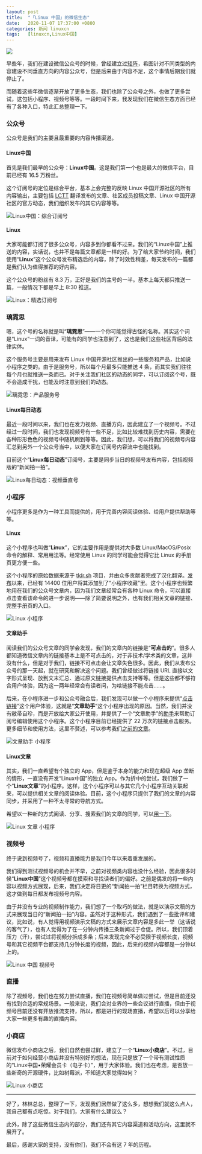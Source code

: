 ```yaml
---
layout: post
title:	"「Linux 中国」的微信生态"
date:	2020-11-07 17:37:00 +0800 
categories:	新闻 linuxcn 
tags:	[linuxcn,Linux中国]
---
```



![](/Asserts/Images//attachment/album/202011/07/173645s2yksy2tpry2ynxi.jpg)


早些年，我们在建设微信公众号的时候，曾经建立过[矩阵](/article-6838-1.html)，希图针对不同类型的内容建设不同垂直方向的内容公众号，但是后来由于内容不足，这个事情后期我们就停止了。


而随着这些年微信逐渐开放了更多生态，我们也除了公众号之外，也做了更多尝试，这包括小程序、视频号等等。一段时间下来，我发现我们在微信生态方面已经有了各种入口，特此汇总整理一下。


### 公众号


公众号是我们的主要且最重要的内容传播渠道。


#### Linux中国


首先是我们最早的公众号：**Linux中国**。这是我们第一个也是最大的微信平台，目前已经有 16.5 万粉丝。


这个订阅号的定位是综合平台，基本上会完整的反映 Linux 中国开源社区的所有内容输出，主要包括 [LCTT](https://linux.cn/lctt/) 翻译发布的文章、社区成员投稿文章、Linux 中国开源社区的官方动态，我们组织发布的其它内容等等。


![Linux中国：综合订阅号](/Asserts/Images//attachment/album/202011/07/161743d5jhjrxrix5mzxxm.jpg)


#### Linux


大家可能都订阅了很多公众号，内容多到你都看不过来。我们的“Linux中国”上推送的内容，实话说，也并不是每篇文章都是一样的好。为了给大家节约时间，我们使用“**Linux**”这个公众号发布精选后的内容，除了时效性稍差，每天发布的一篇都是我们认为值得推荐的好内容。


这个公众号的粉丝有 8.3 万，正好是我们的主号的一半。基本上每天都只推送一篇，一般情况下都是早上 8:30 推送。


![Linux：精选订阅号](/Asserts/Images//attachment/album/202011/07/162235m68dadd3mp88a3j9.jpg)


### 璃霓思


嗯，这个号的名称就是叫“**璃霓思**”——一个你可能觉得古怪的名称。其实这个词是“Linux”一词的音译，可能有的同学也注意到了，这也是我们这些社区背后的法律实体。


这个服务号主要是用来发布 Linux 中国开源社区推出的一些服务和产品，比如说小程序之类的。由于是服务号，所以每个月最多只能推送 4 条，而其实我们往往每个月也就推送一条而已。对于关注我们社区的动态的同学，可以订阅这个号，既不会造成干扰，也能及时注意到我们的动态。


![璃霓思：产品服务号](/Asserts/Images//attachment/album/202011/07/162645u060jmpjfv9mjddn.jpg)


#### Linux每日动态


最近一段时间以来，我们也在发力视频、直播方向，因此建立了一个视频号。不过经过一段时间，我们也发现视频号有一些不足，比如比较难找到历史内容，需要在各种形形色色的视频号中随机刷到等等。因此，我们想，可以将我们的视频号内容汇总到另外一个公众号当中，以便大家在订阅号内容流中也能找到。


目前这个“**Linux每日动态**”订阅号，主要是同步当日的视频号发布内容，包括视频版的“新闻拍一拍”。


![Linux每日动态：视频垂直号](/Asserts/Images//attachment/album/202011/07/163044b2nn018ecn1uzc1c.jpg)


### 小程序


小程序更多是作为一种工具而提供的，用于完善内容阅读体验、给用户提供帮助等等。


#### Linux


这个小程序也叫做“**Linux**”，它的主要作用是提供对大多数 Linux/MacOS/Posix 命令的解释、常用用法等。经常使用 Linux 的同学可能会觉得它比 Linux 的手册页更方便一些。


这个小程序的原始数据来源于 [tldr.sh](https://tldr.sh/) 项目，并由众多贡献者完成了汉化翻译。[发布](/article-10528-1.html)以来，已经有 14400 位用户将其添加到了“小程序收藏”里。这个小程序也频繁地用在我们的公众号文章内，因为我们文章经常会有各种 Linux 命令，可以直接点击查看该命令的进一步说明——除了简要说明之外，也有我们相关文章的链接、完整手册页的入口。


![Linux 小程序](/Asserts/Images//attachment/album/202011/07/163948upynirr505r5hgmr.jpg)


#### 文章助手


阅读我们的公众号文章的同学会发现，我们的文章内的链接是“**可点击的**”。很多人都知道微信文章内的链接基本上是不可点击的，对于非技术/学术类的文章，这并没有什么，但是对于我们，链接不可点击会让文章失色很多。因此，我们从发布公众号的那一天起，就在研究和解决这个问题。我们曾经做过将链接 URL 直接以文字形式呈现、放到文末汇总、通过原文链接提供点击支持等等。但是这些都不够符合用户体验，因为这一两年经常会有读者问，为啥链接不能点击……。


后来，在小程序进一步和公众号融合后，我们发现可以做一个小程序来提供“[点击链接](/article-10838-1.html)”这个用户体验，这就是“**文章助手**”这个小程序出现的原因。当然，我们并没有敝帚自珍，而是开放给大家公开使用，并提供了一个“文章助手”的[助手](/article-10896-1.html)来帮助订阅号编辑使用这个小程序。这个小程序目前已经提供了 22 万次的链接点击服务。更多细节和使用方法，这里不赘述，可以参考我们[之前的文章](/article-11996-1.html)。


![文章助手 小程序](/Asserts/Images//attachment/album/202011/07/165139aypirpnrydknkf8d.jpg)


#### Linux文章


其实，我们一直希望有个独立的 App，但是鉴于本身的能力和现在超级 App 垄断的情形，一直没有开发“Linux中国”的独立 App。作为折中的尝试，我们做了一个“**Linux文章**”的小程序。这样，这个小程序可以与其它几个小程序互动关联起来，可以提供相关文章的阅读体验。目前，这个小程序只提供了我们的文章的内容同步，并采用了一种不太寻常的导航方式。


希望以一种新的方式阅读、分享、搜索我们的文章的同学，可以[用一下](/article-10760-1.html)。


![Linux 文章 小程序](/Asserts/Images//attachment/album/202011/07/165830zy4accywywlq5aye.jpg)


### 视频号


终于说到视频号了，视频和直播能力是我们今年以来着重发展的。


我们得到测试视频号的机会并不早，之前对视频类内容也没什么经验，因此很多时候“**Linux中国**”这个视频号都在摸索和寻找读者们的偏好。之前是偶发的将一些内容以视频方式展现，后来，我们决定将日更的“新闻拍一拍”栏目转换为视频方式，这才做到每日都发布视频号内容。


由于并没有专业的视频制作能力，我们想了一个取巧的做法，就是以演示文稿的方式来展现当日的“新闻拍一拍”内容。虽然对于这种形式，我们遇到了一些批评和建议，比如说，有人觉得用视频演示文稿的方式来展示文章内容是多此一举（这话说的客气了），也有人觉得为了在一分钟内传播三条新闻过于仓促。所以，我们顶着压力（汗），尝试过将视频分拆成多条；后来发现完全不必受限于视频长度，视频号和其它视频平台都支持几分钟长度的视频，因此，后来的视频内容都是一分钟以上的。


![Linux 中国 视频号](/Asserts/Images//attachment/album/202011/07/171043o2p6jig5cjqnn5aj.jpeg)


### 直播


除了视频号，我们也在努力尝试直播，我们在视频号简单做过尝试，但是目前还没有找到合适的常规场景。一般来说，我们会对业界的一些会议进行直播，但由于视频号目前还没有开放推流支持，所以，都是进行的现场直播，希望以后可以分享给大家一些更多有趣的直播内容。


### 小商店


微信发布小商店之后，我们自然也尝过鲜，建立了一个“**Linux小商店**”。不过，目前对于如何经营小商店并没有特别好的想法，现在只是放了一个带有测试性质的“Linux中国•荣耀会员卡（电子卡）”，用于大家体验。我们也在考虑，是否放一些新奇的开源硬件，比如树莓派，不知道大家觉得如何？


![Linux 小商店](/Asserts/Images//attachment/album/202011/07/171658j6q66ejmwpmmzwzw.jpg)




---


好了，林林总总，整理了一下，发现我们居然做了这么多，想想我们就这么点人，我自己都有点吃惊。对于我们，大家有什么建议么？


此外，除了这些微信生态内的部分，我们还有其它内容渠道和活动方向，这里就不展开了。


最后，感谢大家的支持，没有你们，我们不会有这 7 年的历程。
